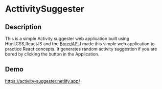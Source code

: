 # ActtivitySuggester

## Description
This is a simple Activity suggester web application built using Html,CSS,ReactJS and the [BoredAPI](https://www.boredapi.com/).I made this simple web application to practice React concepts. It generates random activity suggestion if you are bored by clicking the button in the Application.

## Demo
 
https://activity-suggester.netlify.app/
